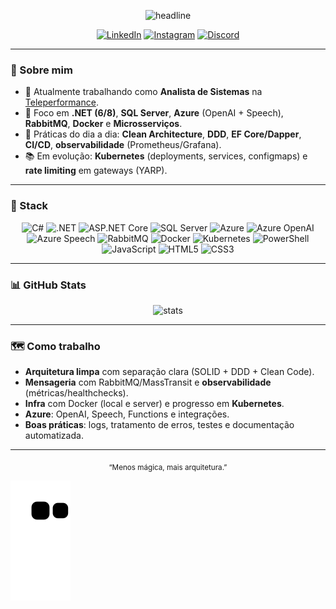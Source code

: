 <!-- Profile README — Daniel Rossi de Amorim -->
<p align="center">
  <img src="https://readme-typing-svg.demolab.com?font=Inter&weight=600&size=22&pause=1000&center=true&vCenter=true&width=900&lines=Salve!+Eu+sou+Daniel+Rossi+de+Amorim;Analista+de+Sistemas+na+Teleperformance;.%E2%80%8B.NET+6%2F8+%7C+Azure+%7C+SQL+Server+%7C+RabbitMQ+%7C+Docker+%7C+Kubernetes+(em+evolu%C3%A7%C3%A3o);Clean+Architecture+%26+DDD+na+pr%C3%A1tica" alt="headline" />
</p>

<p align="center">
  <a href="https://www.linkedin.com/in/danielrossi2002/"><img alt="LinkedIn" src="https://img.shields.io/badge/LinkedIn-danielrossi2002-0A66C2?style=for-the-badge&logo=linkedin&logoColor=white"></a>
  <a href="https://instagram.com/danielrossi.png"><img alt="Instagram" src="https://img.shields.io/badge/Instagram-@danielrossi.png-E4405F?style=for-the-badge&logo=instagram&logoColor=white"></a>
  <a href="https://discord.gg/M2P2pzazpG"><img alt="Discord" src="https://img.shields.io/badge/Discord-Olimpo-5865F2?style=for-the-badge&logo=discord&logoColor=white"></a>
</p>

---

### 👋 Sobre mim
- 🔭 Atualmente trabalhando como **Analista de Sistemas** na <a href="https://teleperformance.com.br" target="_blank">Teleperformance</a>.
- 🧱 Foco em **.NET (6/8)**, **SQL Server**, **Azure** (OpenAI + Speech), **RabbitMQ**, **Docker** e **Microsserviços**.
- 🧠 Práticas do dia a dia: **Clean Architecture**, **DDD**, **EF Core/Dapper**, **CI/CD**, **observabilidade** (Prometheus/Grafana).
- 📚 Em evolução: **Kubernetes** (deployments, services, configmaps) e **rate limiting** em gateways (YARP).

---

### 🧰 Stack
<div align="center">
  
![C#](https://img.shields.io/badge/C%23-239120?style=for-the-badge&logo=csharp&logoColor=white)
![.NET](https://img.shields.io/badge/.NET-512BD4?style=for-the-badge&logo=dotnet&logoColor=white)
![ASP.NET Core](https://img.shields.io/badge/ASP.NET%20Core-5C2D91?style=for-the-badge&logo=dotnet&logoColor=white)
![SQL Server](https://img.shields.io/badge/SQL%20Server-CC2927?style=for-the-badge&logo=microsoftsqlserver&logoColor=white)
![Azure](https://img.shields.io/badge/Azure-0078D4?style=for-the-badge&logo=microsoftazure&logoColor=white)
![Azure OpenAI](https://img.shields.io/badge/Azure%20OpenAI-0A5?style=for-the-badge&logo=openai&logoColor=white)
![Azure Speech](https://img.shields.io/badge/Azure%20Speech-0078D4?style=for-the-badge&logo=microsoftazure&logoColor=white)
![RabbitMQ](https://img.shields.io/badge/RabbitMQ-FF6600?style=for-the-badge&logo=rabbitmq&logoColor=white)
![Docker](https://img.shields.io/badge/Docker-2496ED?style=for-the-badge&logo=docker&logoColor=white)
![Kubernetes](https://img.shields.io/badge/Kubernetes-326CE5?style=for-the-badge&logo=kubernetes&logoColor=white)
![PowerShell](https://img.shields.io/badge/PowerShell-2CA5E0?style=for-the-badge&logo=powershell&logoColor=white)
![JavaScript](https://img.shields.io/badge/JavaScript-F7DF1E?style=for-the-badge&logo=javascript&logoColor=black)
![HTML5](https://img.shields.io/badge/HTML5-E34F26?style=for-the-badge&logo=html5&logoColor=white)
![CSS3](https://img.shields.io/badge/CSS3-1572B6?style=for-the-badge&logo=css3&logoColor=white)

</div>

---

### 📊 GitHub Stats
<div align="center">
  <img height="165" src="https://github-readme-stats.vercel.app/api?username=D4nRossi&show_icons=true&theme=tokyonight&include_all_commits=true&count_private=true&rank_icon=github" alt="stats" />
</div>

---

### 🗺️ Como trabalho
- **Arquitetura limpa** com separação clara (SOLID + DDD + Clean Code).
- **Mensageria** com RabbitMQ/MassTransit e **observabilidade** (métricas/healthchecks).
- **Infra** com Docker (local e server) e progresso em **Kubernetes**.
- **Azure**: OpenAI, Speech, Functions e integrações.
- **Boas práticas**: logs, tratamento de erros, testes e documentação automatizada.

---

<p align="center">
  <sub>“Menos mágica, mais arquitetura.”</sub>
</p>

![Snake animation](https://github.com/D4nRossi/D4nRossi/blob/output/github-contribution-grid-snake.svg)
